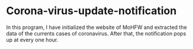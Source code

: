 # Corona-virus-update-notification

In this program, I have initialized the website of MoHFW and extracted the data of the currents cases of coronavirus. After that, the notification pops up at every one hour.
